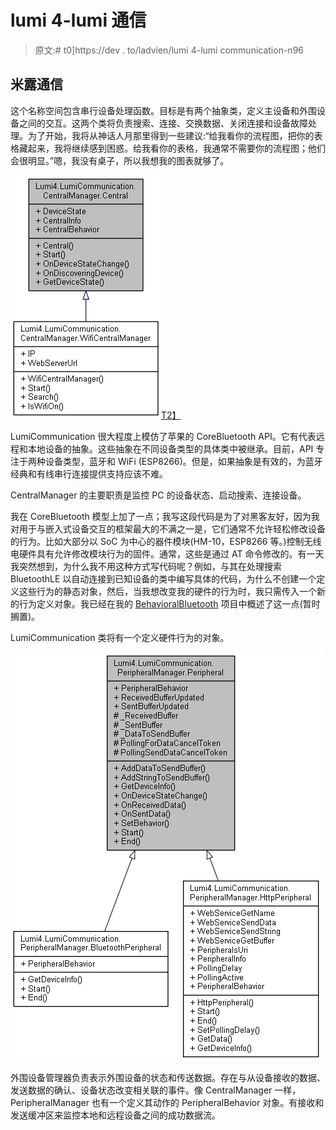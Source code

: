 # lumi 4-lumi 通信

> 原文:# t0]https://dev . to/ladvien/lumi 4-lumi communication-n96

## 米露通信

这个名称空间包含串行设备处理函数。目标是有两个抽象类，定义主设备和外围设备之间的交互。这两个类将负责搜索、连接、交换数据、关闭连接和设备故障处理。为了开始，我将从神话人月那里得到一些建议:“给我看你的流程图，把你的表格藏起来，我将继续感到困惑。给我看你的表格，我通常不需要你的流程图；他们会很明显。”嗯，我没有桌子，所以我想我的图表就够了。

[![lumi_communication_central.png](img/df4d99f0e7d78a04ac86e689fa10f610.png)T2】](https://res.cloudinary.com/practicaldev/image/fetch/s--5HIJwZmF--/c_limit%2Cf_auto%2Cfl_progressive%2Cq_auto%2Cw_880/https://ladvien.cimg/lumi_communication_central.png)

LumiCommunication 很大程度上模仿了苹果的 CoreBluetooth API。它有代表远程和本地设备的抽象。这些抽象在不同设备类型的具体类中被继承。目前，API 专注于两种设备类型，蓝牙和 WiFi (ESP8266)。但是，如果抽象是有效的，为蓝牙经典和有线串行连接提供支持应该不难。

CentralManager 的主要职责是监控 PC 的设备状态、启动搜索、连接设备。

我在 CoreBluetooth 模型上加了一点；我写这段代码是为了对黑客友好，因为我对用于与嵌入式设备交互的框架最大的不满之一是，它们通常不允许轻松修改设备的行为。比如大部分以 SoC 为中心的器件模块(HM-10，ESP8266 等。)控制无线电硬件具有允许修改模块行为的固件。通常，这些是通过 AT 命令修改的。有一天我突然想到，为什么我不用这种方式写代码呢？例如，与其在处理搜索 BluetoothLE 以自动连接到已知设备的类中编写具体的代码，为什么不创建一个定义这些行为的静态对象，然后，当我想改变我的硬件的行为时，我只需传入一个新的行为定义对象。我已经在我的 [BehavioralBluetooth](https://github.com/Ladvien/behavioralBluetooth) 项目中概述了这一点(暂时搁置)。

LumiCommunication 类将有一个定义硬件行为的对象。

[![lumi_communication.png](img/a1650c11b41952154b7cab9b50477645.png)](https://res.cloudinary.com/practicaldev/image/fetch/s--EWbuYOXY--/c_limit%2Cf_auto%2Cfl_progressive%2Cq_auto%2Cw_880/https://ladvien.cimg/lumi_communication.png) 

外围设备管理器负责表示外围设备的状态和传送数据。存在与从设备接收的数据、发送数据的确认、设备状态改变相关联的事件。像 CentralManager 一样，PeripheralManager 也有一个定义其动作的 PeripheralBehavior 对象。有接收和发送缓冲区来监控本地和远程设备之间的成功数据流。